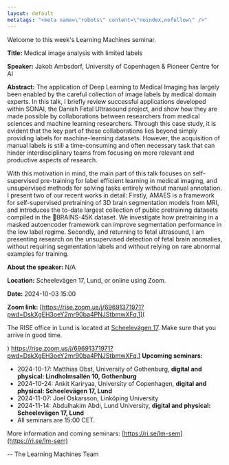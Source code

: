 ```yaml
---
layout: default
metatags: "<meta name=\"robots\" content=\"noindex,nofollow\" />"
---
```

Welcome to this week's Learning Machines seminar.

**Title:** Medical image analysis with limited labels

**Speaker:** Jakob Ambsdorf, University of Copenhagen & Pioneer Centre for AI

**Abstract:** The application of Deep Learning to Medical Imaging has largely been enabled by the careful collection of image labels by medical domain experts. In this talk, I briefly review successful applications developed within SONAI, the Danish Fetal Ultrasound project, and show how they are made possible by collaborations between researchers from medical sciences and machine learning researchers. Through this case study, it is evident that the key part of these collaborations lies beyond simply providing labels for machine-learning datasets. However, the acquisition of manual labels is still a time-consuming and often necessary task that can hinder interdisciplinary teams from focusing on more relevant and productive aspects of research.

With this motivation in mind, the main part of this talk focuses on self-supervised pre-training for label efficient learning in medical imaging, and unsupervised methods for solving tasks entirely without manual annotation. I present two of our recent works in detail: Firstly, AMAES is a framework for self-supervised pretraining of 3D brain segmentation models from MRI, and introduces the to-date largest collection of public pretraining datasets compiled in the 🧠BRAINS-45K dataset. We investigate how pretraining in a masked autoencoder framework can improve segmentation performance in the low label regime. Secondly, and returning to fetal ultrasound, I am presenting research on the unsupervised detection of fetal brain anomalies, without requiring segmentation labels and without relying on rare abnormal examples for training.

**About the speaker:** N/A

**Location:** Scheelevägen 17, Lund, or online using Zoom.

**Date:** 2024-10-03 15:00

**Zoom link:** [https://rise.zoom.us/j/69691371971?pwd=DskXgEH3oeY2mr90ba4PNJStbmwXFq.1](

The RISE office in Lund is located at [Scheelevägen 17](https://maps.app.goo.gl/6uW4R8HYKZgwxe9L7). Make sure that you arrive in good time.

)
https://rise.zoom.us/j/69691371971?pwd=DskXgEH3oeY2mr90ba4PNJStbmwXFq.1
**Upcoming seminars:**

* 2024-10-17: Matthias Obst, University of Gothenburg, **digital and physical: Lindholmsallén 10, Gothenburg**
* 2024-10-24: Ankit Kariryaa, University of Copenhagen, **digital and physical: Scheelevägen 17, Lund**
* 2024-11-07: Joel Oskarsson, Linköping University
* 2024-11-14: Abdulhakim Abdi, Lund University, **digital and physical: Scheelevägen 17, Lund**
* All seminars are 15:00 CET.

More information and coming seminars: [https://ri.se/lm-sem](https://ri.se/lm-sem)

-- The Learning Machines Team

